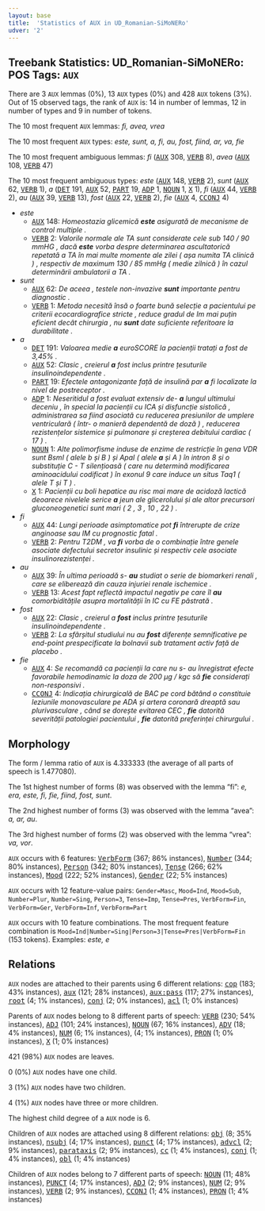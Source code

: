 ```yaml
---
layout: base
title:  'Statistics of AUX in UD_Romanian-SiMoNERo'
udver: '2'
---
```


## Treebank Statistics: UD_Romanian-SiMoNERo: POS Tags: `AUX`

There are 3 `AUX` lemmas (0%), 13 `AUX` types (0%) and 428 `AUX` tokens (3%).
Out of 15 observed tags, the rank of `AUX` is: 14 in number of lemmas, 12 in number of types and 9 in number of tokens.

The 10 most frequent `AUX` lemmas: <em>fi, avea, vrea</em>

The 10 most frequent `AUX` types:  <em>este, sunt, a, fi, au, fost, fiind, ar, va, fie</em>

The 10 most frequent ambiguous lemmas: <em>fi</em> (<tt><a href="ro_simonero-pos-AUX.html">AUX</a></tt> 308, <tt><a href="ro_simonero-pos-VERB.html">VERB</a></tt> 8), <em>avea</em> (<tt><a href="ro_simonero-pos-AUX.html">AUX</a></tt> 108, <tt><a href="ro_simonero-pos-VERB.html">VERB</a></tt> 47)

The 10 most frequent ambiguous types:  <em>este</em> (<tt><a href="ro_simonero-pos-AUX.html">AUX</a></tt> 148, <tt><a href="ro_simonero-pos-VERB.html">VERB</a></tt> 2), <em>sunt</em> (<tt><a href="ro_simonero-pos-AUX.html">AUX</a></tt> 62, <tt><a href="ro_simonero-pos-VERB.html">VERB</a></tt> 1), <em>a</em> (<tt><a href="ro_simonero-pos-DET.html">DET</a></tt> 191, <tt><a href="ro_simonero-pos-AUX.html">AUX</a></tt> 52, <tt><a href="ro_simonero-pos-PART.html">PART</a></tt> 19, <tt><a href="ro_simonero-pos-ADP.html">ADP</a></tt> 1, <tt><a href="ro_simonero-pos-NOUN.html">NOUN</a></tt> 1, <tt><a href="ro_simonero-pos-X.html">X</a></tt> 1), <em>fi</em> (<tt><a href="ro_simonero-pos-AUX.html">AUX</a></tt> 44, <tt><a href="ro_simonero-pos-VERB.html">VERB</a></tt> 2), <em>au</em> (<tt><a href="ro_simonero-pos-AUX.html">AUX</a></tt> 39, <tt><a href="ro_simonero-pos-VERB.html">VERB</a></tt> 13), <em>fost</em> (<tt><a href="ro_simonero-pos-AUX.html">AUX</a></tt> 22, <tt><a href="ro_simonero-pos-VERB.html">VERB</a></tt> 2), <em>fie</em> (<tt><a href="ro_simonero-pos-AUX.html">AUX</a></tt> 4, <tt><a href="ro_simonero-pos-CCONJ.html">CCONJ</a></tt> 4)


* <em>este</em>
  * <tt><a href="ro_simonero-pos-AUX.html">AUX</a></tt> 148: <em>Homeostazia glicemică <b>este</b> asigurată de mecanisme de control multiple .</em>
  * <tt><a href="ro_simonero-pos-VERB.html">VERB</a></tt> 2: <em>Valorile normale ale TA sunt considerate cele sub 140 / 90 mmHG , dacă <b>este</b> vorba despre determinarea ascultatorică repetată a TA în mai multe momente ale zilei ( așa numita TA clinică ) , respectiv de maximum 130 / 85 mmHg ( medie zilnică ) în cazul determinării ambulatorii a TA .</em>
* <em>sunt</em>
  * <tt><a href="ro_simonero-pos-AUX.html">AUX</a></tt> 62: <em>De aceea , testele non-invazive <b>sunt</b> importante pentru diagnostic .</em>
  * <tt><a href="ro_simonero-pos-VERB.html">VERB</a></tt> 1: <em>Metoda necesită însă o foarte bună selecție a pacientului pe criterii ecocardiografice stricte , reduce gradul de Im mai puțin eficient decât chirurgia , nu <b>sunt</b> date suficiente referitoare la durabilitate .</em>
* <em>a</em>
  * <tt><a href="ro_simonero-pos-DET.html">DET</a></tt> 191: <em>Valoarea medie <b>a</b> euroSCORE la pacienții tratați a fost de 3,45% .</em>
  * <tt><a href="ro_simonero-pos-AUX.html">AUX</a></tt> 52: <em>Clasic , creierul <b>a</b> fost inclus printre țesuturile insulinoindependente .</em>
  * <tt><a href="ro_simonero-pos-PART.html">PART</a></tt> 19: <em>Efectele antagonizante față de insulină par <b>a</b> fi localizate la nivel de postreceptor .</em>
  * <tt><a href="ro_simonero-pos-ADP.html">ADP</a></tt> 1: <em>Neseritidul a fost evaluat extensiv de- <b>a</b> lungul ultimului deceniu , în special la pacienții cu ICA și disfuncție sistolică , administrarea sa fiind asociată cu reducerea presiunilor de umplere ventriculară ( într- o manieră dependentă de doză ) , reducerea rezistențelor sistemice și pulmonare și creșterea debitului cardiac ( 17 ) .</em>
  * <tt><a href="ro_simonero-pos-NOUN.html">NOUN</a></tt> 1: <em>Alte polimorfisme induse de enzime de restricție în gena VDR sunt BsmI ( alele b și B ) și ApaI ( alele <b>a</b> și A ) în intron 8 și o substituție C - T silențioasă ( care nu determină modificarea aminoacidului codificat ) în exonul 9 care induce un situs Taq1 ( alele T și T ) .</em>
  * <tt><a href="ro_simonero-pos-X.html">X</a></tt> 1: <em>Pacienții cu boli hepatice au risc mai mare de acidoză lactică deoarece nivelele serice <b>a</b> jeun ale glicerolului și ale altor precursori gluconeogenetici sunt mari ( 2 , 3 , 10 , 22 ) .</em>
* <em>fi</em>
  * <tt><a href="ro_simonero-pos-AUX.html">AUX</a></tt> 44: <em>Lungi perioade asimptomatice pot <b>fi</b> întrerupte de crize anginoase sau IM cu prognostic fatal .</em>
  * <tt><a href="ro_simonero-pos-VERB.html">VERB</a></tt> 2: <em>Pentru T2DM , va <b>fi</b> vorba de o combinație între genele asociate defectului secretor insulinic și respectiv cele asociate insulinorezistenței .</em>
* <em>au</em>
  * <tt><a href="ro_simonero-pos-AUX.html">AUX</a></tt> 39: <em>În ultima perioadă s- <b>au</b> studiat o serie de biomarkeri renali , care se eliberează din cauza injuriei renale ischemice .</em>
  * <tt><a href="ro_simonero-pos-VERB.html">VERB</a></tt> 13: <em>Acest fapt reflectă impactul negativ pe care îl <b>au</b> comorbiditățile asupra mortalității în IC cu FE păstrată .</em>
* <em>fost</em>
  * <tt><a href="ro_simonero-pos-AUX.html">AUX</a></tt> 22: <em>Clasic , creierul a <b>fost</b> inclus printre țesuturile insulinoindependente .</em>
  * <tt><a href="ro_simonero-pos-VERB.html">VERB</a></tt> 2: <em>La sfârșitul studiului nu au <b>fost</b> diferențe semnificative pe end-point prespecificate la bolnavii sub tratament activ față de placebo .</em>
* <em>fie</em>
  * <tt><a href="ro_simonero-pos-AUX.html">AUX</a></tt> 4: <em>Se recomandă ca pacienții la care nu s- au înregistrat efecte favorabile hemodinamic la doza de 200 µg / kgc să <b>fie</b> considerați non-responsivi .</em>
  * <tt><a href="ro_simonero-pos-CCONJ.html">CCONJ</a></tt> 4: <em>Indicația chirurgicală de BAC pe cord bătând o constituie leziunile monovasculare pe ADA și artera coronară dreaptă sau plurivasculare , când se dorește evitarea CEC , <b>fie</b> datorită severității patologiei pacientului , <b>fie</b> datorită preferinței chirurgului .</em>

## Morphology

The form / lemma ratio of `AUX` is 4.333333 (the average of all parts of speech is 1.477080).

The 1st highest number of forms (8) was observed with the lemma “fi”: <em>e, era, este, fi, fie, fiind, fost, sunt</em>.

The 2nd highest number of forms (3) was observed with the lemma “avea”: <em>a, ar, au</em>.

The 3rd highest number of forms (2) was observed with the lemma “vrea”: <em>va, vor</em>.

`AUX` occurs with 6 features: <tt><a href="ro_simonero-feat-VerbForm.html">VerbForm</a></tt> (367; 86% instances), <tt><a href="ro_simonero-feat-Number.html">Number</a></tt> (344; 80% instances), <tt><a href="ro_simonero-feat-Person.html">Person</a></tt> (342; 80% instances), <tt><a href="ro_simonero-feat-Tense.html">Tense</a></tt> (266; 62% instances), <tt><a href="ro_simonero-feat-Mood.html">Mood</a></tt> (222; 52% instances), <tt><a href="ro_simonero-feat-Gender.html">Gender</a></tt> (22; 5% instances)

`AUX` occurs with 12 feature-value pairs: `Gender=Masc`, `Mood=Ind`, `Mood=Sub`, `Number=Plur`, `Number=Sing`, `Person=3`, `Tense=Imp`, `Tense=Pres`, `VerbForm=Fin`, `VerbForm=Ger`, `VerbForm=Inf`, `VerbForm=Part`

`AUX` occurs with 10 feature combinations.
The most frequent feature combination is `Mood=Ind|Number=Sing|Person=3|Tense=Pres|VerbForm=Fin` (153 tokens).
Examples: <em>este, e</em>


## Relations

`AUX` nodes are attached to their parents using 6 different relations: <tt><a href="ro_simonero-dep-cop.html">cop</a></tt> (183; 43% instances), <tt><a href="ro_simonero-dep-aux.html">aux</a></tt> (121; 28% instances), <tt><a href="ro_simonero-dep-aux-pass.html">aux:pass</a></tt> (117; 27% instances), <tt><a href="ro_simonero-dep-root.html">root</a></tt> (4; 1% instances), <tt><a href="ro_simonero-dep-conj.html">conj</a></tt> (2; 0% instances), <tt><a href="ro_simonero-dep-acl.html">acl</a></tt> (1; 0% instances)

Parents of `AUX` nodes belong to 8 different parts of speech: <tt><a href="ro_simonero-pos-VERB.html">VERB</a></tt> (230; 54% instances), <tt><a href="ro_simonero-pos-ADJ.html">ADJ</a></tt> (101; 24% instances), <tt><a href="ro_simonero-pos-NOUN.html">NOUN</a></tt> (67; 16% instances), <tt><a href="ro_simonero-pos-ADV.html">ADV</a></tt> (18; 4% instances), <tt><a href="ro_simonero-pos-NUM.html">NUM</a></tt> (6; 1% instances),  (4; 1% instances), <tt><a href="ro_simonero-pos-PRON.html">PRON</a></tt> (1; 0% instances), <tt><a href="ro_simonero-pos-X.html">X</a></tt> (1; 0% instances)

421 (98%) `AUX` nodes are leaves.

0 (0%) `AUX` nodes have one child.

3 (1%) `AUX` nodes have two children.

4 (1%) `AUX` nodes have three or more children.

The highest child degree of a `AUX` node is 6.

Children of `AUX` nodes are attached using 8 different relations: <tt><a href="ro_simonero-dep-obj.html">obj</a></tt> (8; 35% instances), <tt><a href="ro_simonero-dep-nsubj.html">nsubj</a></tt> (4; 17% instances), <tt><a href="ro_simonero-dep-punct.html">punct</a></tt> (4; 17% instances), <tt><a href="ro_simonero-dep-advcl.html">advcl</a></tt> (2; 9% instances), <tt><a href="ro_simonero-dep-parataxis.html">parataxis</a></tt> (2; 9% instances), <tt><a href="ro_simonero-dep-cc.html">cc</a></tt> (1; 4% instances), <tt><a href="ro_simonero-dep-conj.html">conj</a></tt> (1; 4% instances), <tt><a href="ro_simonero-dep-obl.html">obl</a></tt> (1; 4% instances)

Children of `AUX` nodes belong to 7 different parts of speech: <tt><a href="ro_simonero-pos-NOUN.html">NOUN</a></tt> (11; 48% instances), <tt><a href="ro_simonero-pos-PUNCT.html">PUNCT</a></tt> (4; 17% instances), <tt><a href="ro_simonero-pos-ADJ.html">ADJ</a></tt> (2; 9% instances), <tt><a href="ro_simonero-pos-NUM.html">NUM</a></tt> (2; 9% instances), <tt><a href="ro_simonero-pos-VERB.html">VERB</a></tt> (2; 9% instances), <tt><a href="ro_simonero-pos-CCONJ.html">CCONJ</a></tt> (1; 4% instances), <tt><a href="ro_simonero-pos-PRON.html">PRON</a></tt> (1; 4% instances)

